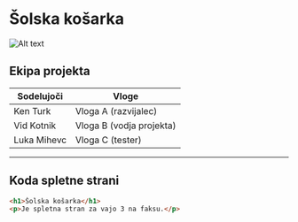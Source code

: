 # Šolska košarka
![Alt text](https://github.com/user-attachments/assets/c4945c01-5690-4a16-b4f5-08be7b25ccfd)

## Ekipa projekta

| Sodelujoči   | Vloge      |
| ------------ | ---------- |
| Ken Turk     | Vloga A (razvijalec) |
| Vid Kotnik   | Vloga B (vodja projekta) |
| Luka Mihevc  | Vloga C (tester) |

---

## Koda spletne strani

```html
<h1>Šolska košarka</h1>
<p>Je spletna stran za vajo 3 na faksu.</p>
```
